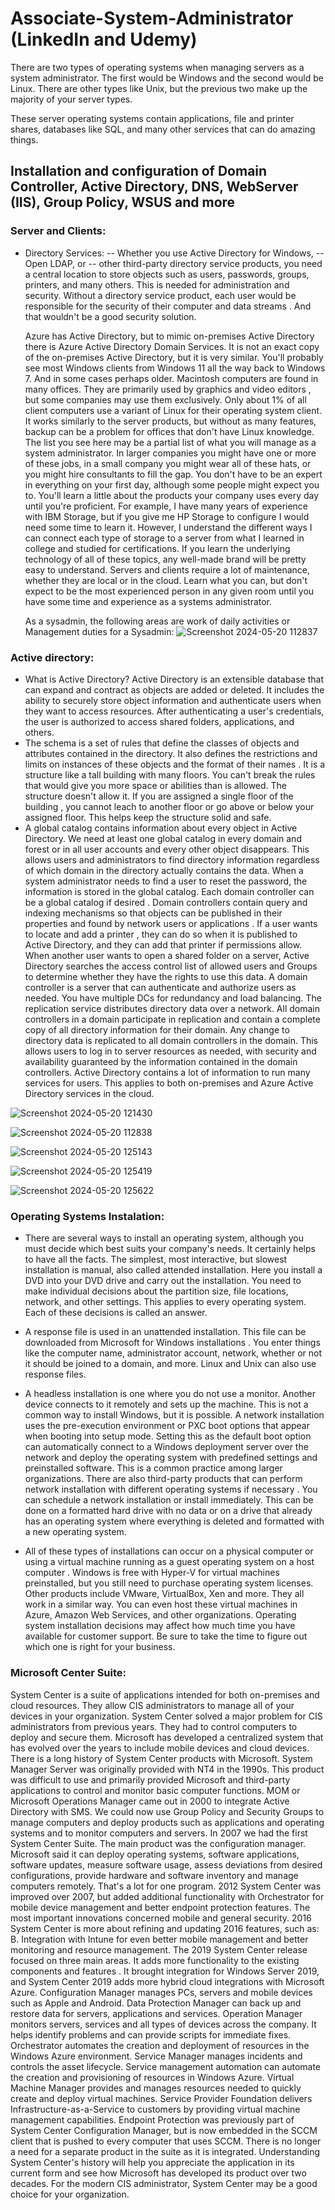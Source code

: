# Associate-System-Administrator (LinkedIn and Udemy)

There are two types of operating systems when managing servers as a system administrator. 
The first would be Windows and the second would be Linux. There are other types like Unix, but the previous two make up the majority of your server types. 

These server operating systems contain applications, file and printer shares, databases like SQL, and many other services that can do amazing things. 

## Installation and configuration of Domain Controller, Active Directory, DNS, WebServer (IIS), Group Policy, WSUS and more

### Server and Clients:
- Directory Services:
-- Whether you use Active Directory for Windows,
-- Open LDAP, or
-- other third-party directory service products, you need a central location to store objects such as users, passwords, groups, printers, and many others. This is needed for administration and security. Without a directory service product, each user would be responsible for the security of their computer and data streams . And that wouldn't be a good security solution.

  Azure has Active Directory, but to mimic on-premises Active Directory there is Azure Active Directory Domain Services. It is not an exact copy of the on-premises Active Directory, but it is very similar. You'll probably see most Windows clients from Windows 11 all the way back to Windows 7. And in some cases perhaps older. Macintosh computers are found in many offices. They are primarily used by graphics and video editors , but some companies may use them exclusively. Only about 1% of all client computers use a variant of Linux for their operating system client. It works similarly to the server products, but without as many features, backup can be a problem for offices that don't have Linux knowledge. The list you see here may be a partial list of what you will manage as a system administrator. In larger companies you might have one or more of these jobs, in a small company you might wear all of these hats, or you might hire consultants to fill the gap. You don't have to be an expert in everything on your first day, although some people might expect you to. You'll learn a little about the products your company uses every day until you're proficient. For example, I have many years of experience with IBM Storage, but if you give me HP Storage to configure I would need some time to learn it. However, I understand the different ways I can connect each type of storage to a server from what I learned in college and studied for certifications. If you learn the underlying technology of all of these topics, any well-made brand will be pretty easy to understand. Servers and clients require a lot of maintenance, whether they are local or in the cloud. Learn what you can, but don't expect to be the most experienced person in any given room until you have some time and experience as a systems administrator.

  As a sysadmin, the following areas are work of daily activities or Management duties for a Sysadmin:
![Screenshot 2024-05-20 112837](https://github.com/rubak714/Associate-System-Administrator/assets/101013219/5000a214-a11a-48fd-9451-0abd38c131cd)

### Active directory:

- What is Active Directory? Active Directory is an extensible database that can expand and contract as objects are added or deleted. It includes the ability to securely store object information and authenticate users when they want to access resources. After authenticating a user's credentials, the user is authorized to access shared folders, applications, and others. 
- The schema is a set of rules that define the classes of objects and attributes contained in the directory. It also defines the restrictions and limits on instances of these objects and the format of their names . It is a structure like a tall building with many floors. You can't break the rules that would give you more space or abilities than is allowed. The structure doesn't allow it. If you are assigned a single floor of the building , you cannot leach to another floor or go above or below your assigned floor. This helps keep the structure solid and safe.
- A global catalog contains information about every object in Active Directory. We need at least one global catalog in every domain and forest or in all user accounts and every other object disappears. This allows users and administrators to find directory information regardless of which domain in the directory actually contains the data. When a system administrator needs to find a user to reset the password, the information is stored in the global catalog. Each domain controller can be a global catalog if desired . Domain controllers contain query and indexing mechanisms so that objects can be published in their properties and found by network users or applications . If a user wants to locate and add a printer , they can do so when it is published to Active Directory, and they can add that printer if permissions allow. When another user wants to open a shared folder on a server, Active Directory searches the access control list of allowed users and Groups to determine whether they have the rights to use this data. A domain controller is a server that can authenticate and authorize users as needed. You have multiple DCs for redundancy and load balancing. The replication service distributes directory data over a network. All domain controllers in a domain participate in replication and contain a complete copy of all directory information for their domain. Any change to directory data is replicated to all domain controllers in the domain. This allows users to log in to server resources as needed, with security and availability guaranteed by the information contained in the domain controllers. Active Directory contains a lot of information to run many services for users. This applies to both on-premises and Azure Active Directory services in the cloud.

![Screenshot 2024-05-20 121430](https://github.com/rubak714/Associate-System-Administrator/assets/101013219/23a1907a-86d9-4492-b094-deb502c73bf4)

![Screenshot 2024-05-20 112838](https://github.com/rubak714/Associate-System-Administrator/assets/101013219/9a2a8904-6b3e-4948-bd81-17eb7425de57)

![Screenshot 2024-05-20 125143](https://github.com/rubak714/Associate-System-Administrator/assets/101013219/e26fed0e-89a8-4568-b8d5-bed2f8e2404b)

![Screenshot 2024-05-20 125419](https://github.com/rubak714/Associate-System-Administrator/assets/101013219/4f7e8f2b-5f72-4ff8-bf83-a9c19eee06c2)

![Screenshot 2024-05-20 125622](https://github.com/rubak714/Associate-System-Administrator/assets/101013219/bf128e75-f5a6-475a-8fd0-f89500a3a791)

### Operating Systems Instalation:

- There are several ways to install an operating system, although you must decide which best suits your company's needs. It certainly helps to have all the facts. The simplest, most interactive, but slowest installation is manual, also called attended installation. Here you install a DVD into your DVD drive and carry out the installation. You need to make individual decisions about the partition size, file locations, network, and other settings. This applies to every operating system. Each of these decisions is called an answer. 
- A response file is used in an unattended installation. This file can be downloaded from Microsoft for Windows installations . You enter things like the computer name, administrator account, network, whether or not it should be joined to a domain, and more. Linux and Unix can also use response files.
- A headless installation is one where you do not use a monitor. Another device connects to it remotely and sets up the machine. This is not a common way to install Windows, but it is possible. A network installation uses the pre-execution environment or PXC boot options that appear when booting into setup mode. Setting this as the default boot option can automatically connect to a Windows deployment server over the network and deploy the operating system with predefined settings and preinstalled software. This is a common practice among larger organizations. There are also third-party products that can perform network installation with different operating systems if necessary . You can schedule a network installation or install immediately. This can be done on a formatted hard drive with no data or on a drive that already has an operating system where everything is deleted and formatted with a new operating system.

- All of these types of installations can occur on a physical computer or using a virtual machine running as a guest operating system on a host computer . Windows is free with Hyper-V for virtual machines preinstalled, but you still need to purchase operating system licenses. Other products include VMware, VirtualBox, Xen and more. They all work in a similar way. You can even host these virtual machines in Azure, Amazon Web Services, and other organizations. Operating system installation decisions may affect how much time you have available for customer support. Be sure to take the time to figure out which one is right for your business.

### Microsoft Center Suite:
System Center is a suite of applications intended for both on-premises and cloud resources. They allow CIS administrators to manage all of your devices in your organization. System Center solved a major problem for CIS administrators from previous years. They had to control computers to deploy and secure them. Microsoft has developed a centralized system that has evolved over the years to include mobile devices and cloud devices. There is a long history of System Center products with Microsoft. System Manager Server was originally provided with NT4 in the 1990s. This product was difficult to use and primarily provided Microsoft and third-party applications to control and monitor basic computer functions. MOM or Microsoft Operations Manager came out in 2000 to integrate Active Directory with SMS. We could now use Group Policy and Security Groups to manage computers and deploy products such as applications and operating systems and to monitor computers and servers. In 2007 we had the first System Center Suite. The main product was the configuration manager. Microsoft said it can deploy operating systems, software applications, software updates, measure software usage, assess deviations from desired configurations, provide hardware and software inventory and manage computers remotely. That's a lot for one program. 2012 System Center was improved over 2007, but added additional functionality with Orchestrator for mobile device management and better endpoint protection features. The most important innovations concerned mobile and general security. 2016 System Center is more about refining and updating 2016 features, such as: B. Integration with Intune for even better mobile management and better monitoring and resource management. The 2019 System Center release focused on three main areas. It adds more functionality to the existing components and features . It brought integration for Windows Server 2019, and System Center 2019 adds more hybrid cloud integrations with Microsoft Azure. Configuration Manager manages PCs, servers and mobile devices such as Apple and Android. Data Protection Manager can back up and restore data for servers, applications and services. Operation Manager monitors servers, services and all types of devices across the company. It helps identify problems and can provide scripts for immediate fixes. Orchestrator automates the creation and deployment of resources in the Windows Azure environment. Service Manager manages incidents and controls the asset lifecycle. Service management automation can automate the creation and provisioning of resources in Windows Azure. Virtual Machine Manager provides and manages resources needed to quickly create and deploy virtual machines. Service Provider Foundation delivers Infrastructure-as-a-Service to customers by providing virtual machine management capabilities. Endpoint Protection was previously part of System Center Configuration Manager, but is now embedded in the SCCM client that is pushed to every computer that uses SCCM. There is no longer a need for a separate product in the suite as it is integrated. Understanding System Center's history will help you appreciate the application in its current form and see how Microsoft has developed its product over two decades. For the modern CIS administrator, System Center may be a good choice for your organization.


